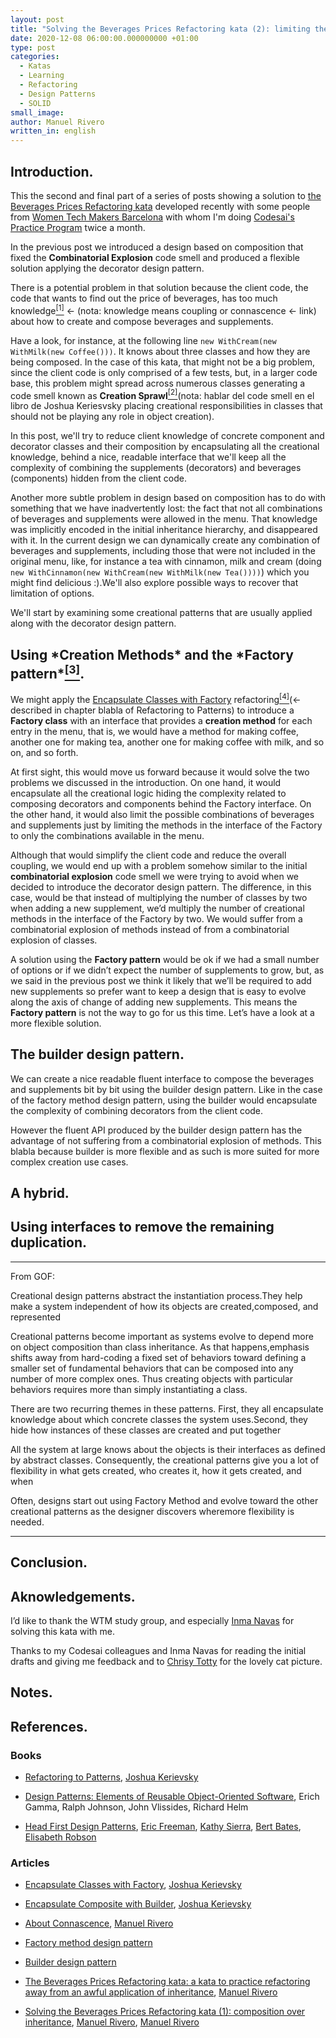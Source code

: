 ```yaml
---
layout: post
title: "Solving the Beverages Prices Refactoring kata (2): limiting the options in the menu"
date: 2020-12-08 06:00:00.000000000 +01:00
type: post
categories:
  - Katas
  - Learning
  - Refactoring
  - Design Patterns
  - SOLID
small_image:
author: Manuel Rivero
written_in: english
---
```


<h2>Introduction.</h2>

This the second and final part of a series of posts showing a solution to [the Beverages Prices Refactoring kata](/2019/04/beverages_prices_kata) developed recently with some people from [Women Tech Makers Barcelona](https://www.meetup.com/wtmbcn/) with whom I'm doing [Codesai's Practice Program](https://github.com/Codesai/practice_program) twice a month.

In the previous post we introduced a design based on composition that fixed the **Combinatorial Explosion** code smell and produced a flexible solution applying the decorator design pattern.

There is a potential problem in that solution because the client code, the code that wants to find out the price of beverages, has too much knowledge<a href="#nota1"><sup>[1]</sup></a> <- (nota: knowledge means coupling or connascence <- link) about how to create and compose beverages and supplements.

Have a look, for instance, at the following line `new WithCream(new WithMilk(new Coffee()))`. It knows about three classes and how they are being composed. In the case of this kata, that might not be a big problem, since the client code is only comprised of a few tests, but, in a larger code base, this problem might spread across numerous classes generating a code smell known as **Creation Sprawl**<a href="#nota2"><sup>[2]</sup></a>(nota: hablar del code smell en el libro de Joshua Keriesvsky placing creational responsibilities in classes that should not be playing any role in object creation).

In this post, we'll try to reduce client knowledge of concrete component and decorator classes and their composition by encapsulating all the creational knowledge, behind a nice, readable interface that we'll keep all the complexity of combining the supplements (decorators) and beverages (components) hidden from the client code.

Another more subtle problem in design based on composition has to do with something that we have inadvertently lost:  the fact that not all combinations of beverages and supplements were allowed in the menu. That knowledge was implicitly encoded in the initial inheritance hierarchy, and disappeared with it. In the current design we can dynamically create any combination of beverages and supplements, including those that were not included in the original menu, like, for instance a tea with cinnamon, milk and cream (doing `new WithCinnamon(new WithCream(new WithMilk(new Tea())))`) which you might find delicious :).We'll also explore possible ways to recover that limitation of options.

We'll start by examining some creational patterns that are usually applied along with the decorator design pattern.

<h2>Using *Creation Methods* and the *Factory pattern*<a href="#nota3"><sup>[3]</sup></a>. </h2>

We might apply the [Encapsulate Classes with Factory](https://www.informit.com/articles/article.aspx?p=1398606&seqNum=3) refactoring<a href="#nota4"><sup>[4]</sup></a>(<- described in chapter blabla of Refactoring to Patterns) to introduce a **Factory class** with an interface that provides a **creation method** for each entry in the menu, that is, we would have a method for making  coffee, another one for making tea, another one for making coffee with milk, and so on, and so forth. 


At first sight, this would move us forward because it would solve the two problems we discussed in the introduction. On one hand, it would encapsulate all the creational logic hiding the complexity related to composing decorators and components behind the Factory interface. On the other hand, it would also limit the possible combinations of beverages and supplements just by limiting the methods in the interface of the Factory to only the combinations available in the menu. 

Although that would simplify the client code and reduce the overall coupling, we would end up with a problem somehow similar to the initial **combinatorial explosion** code smell we were trying to avoid when we decided to introduce the decorator design pattern. The difference, in this case, would be that instead of multiplying the number of classes by two when adding a new supplement, we’d multiply the number of creational methods in the interface of the Factory by two. We would suffer from a combinatorial explosion of methods instead of from a combinatorial explosion of classes. 

A solution using the **Factory pattern** would be ok if we had a small number of options or if we didn’t expect the number of supplements to grow, but, as we said in the previous post we think it likely that we’ll be required to add new supplements so prefer want to keep a design that is easy to evolve along the axis of change of adding new supplements. This means the **Factory pattern** is not the way to go for us this time. Let’s have a look at a more flexible solution.

<h2>The builder design pattern. </h2>

We can create a nice readable fluent interface to compose the beverages and supplements bit by bit using the builder design pattern. Like in the case of the factory method design pattern, using the builder would encapsulate the complexity of combining decorators from the client code.

However the fluent API produced by the builder design pattern has the advantage of not suffering from a combinatorial explosion of methods. This blabla because builder is more flexible and as such is more suited for more complex creation use cases.

<h2>A hybrid. </h2>


<h2>Using interfaces to remove the remaining duplication. </h2>

--------------------------------

From GOF:

Creational design patterns abstract the instantiation process.They help make a system independent of how its objects are created,composed, and represented

Creational patterns become important as systems evolve to depend more on object composition than class inheritance. As that happens,emphasis shifts away from hard-coding a fixed set of behaviors toward defining a smaller set of fundamental behaviors that can be composed into any number of more complex ones. Thus creating objects with particular behaviors requires more than simply instantiating a class.

There are two recurring themes in these patterns. First, they all encapsulate knowledge about which concrete classes the system uses.Second, they hide how instances of these classes are created and put together

All the system at large knows about the objects is their interfaces as defined by abstract classes. Consequently, the creational patterns give you a lot of flexibility in what gets created, who creates it, how it gets created, and when

Often, designs start out using Factory Method and evolve toward the other creational patterns as the designer discovers wheremore flexibility is needed.

--------------------------------



<h2>Conclusion.</h2>



<h2>Aknowledgements.</h2>

I’d like to thank the WTM study group, and especially [Inma Navas](https://twitter.com/InmaCNavas) for solving this kata with me.

Thanks to my Codesai colleagues and Inma Navas for reading the initial drafts and giving me feedback and to [Chrisy Totty](https://www.pexels.com/@tottster) for the lovely cat picture.

<h2>Notes.</h2>



<h2>References.</h2>

### Books

*  [Refactoring to Patterns](https://www.goodreads.com/book/show/85041.Refactoring_to_Patterns), [Joshua Kerievsky](https://wiki.c2.com/?JoshuaKerievsky)

* [Design Patterns: Elements of Reusable Object-Oriented Software](https://www.goodreads.com/book/show/85009.Design_Patterns), Erich Gamma, Ralph Johnson, John Vlissides, Richard Helm

* [Head First Design Patterns](https://www.goodreads.com/book/show/58128.Head_First_Design_Patterns), [Eric Freeman](https://en.wikipedia.org/wiki/Eric_Freeman_(writer)), [Kathy Sierra](https://en.wikipedia.org/wiki/Kathy_Sierra), [Bert Bates](https://twitter.com/bertbates?lang=en), [Elisabeth Robson](https://www.elisabethrobson.com/)

### Articles

* [Encapsulate Classes with Factory](https://www.informit.com/articles/article.aspx?p=1398606&seqNum=3), [Joshua Kerievsky](https://wiki.c2.com/?JoshuaKerievsky)

* [Encapsulate Composite with Builder](https://www.informit.com/articles/article.aspx?p=1398606&seqNum=5), [Joshua Kerievsky](https://wiki.c2.com/?JoshuaKerievsky)

* [About Connascence](/2017/01/about-connascence), [Manuel Rivero](https://www.linkedin.com/in/manuel-rivero-54411271/)

* [Factory method design pattern](https://en.wikipedia.org/wiki/Factory_method_pattern)

* [Builder design pattern](https://en.wikipedia.org/wiki/Builder_pattern)
* [The Beverages Prices Refactoring kata: a kata to practice refactoring away from an awful application of inheritance](/2019/04/beverages_prices_kata), [Manuel Rivero](https://www.linkedin.com/in/manuel-rivero-54411271/)


* [Solving the Beverages Prices Refactoring kata (1): composition over inheritance](/2020/11/solving-beverages-kata-1), [Manuel Rivero](https://www.linkedin.com/in/manuel-rivero-54411271/), [Manuel Rivero](https://www.linkedin.com/in/manuel-rivero-54411271/)
